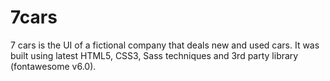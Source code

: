 # 7cars
7 cars is the UI of a fictional company that deals new and used cars. It was built using latest HTML5, CSS3, Sass techniques and 3rd party library (fontawesome v6.0).

